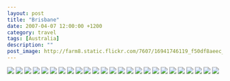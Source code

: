 ```yaml
---
layout: post
title: "Brisbane"
date: 2007-04-07 12:00:00 +1200
category: travel
tags: [Australia]
description: ""
post_image: http://farm8.static.flickr.com/7607/16941746119_f50df8aeec_o.jpg
---
```

[![](http://farm8.static.flickr.com/7641/17127965305_da44627099_c.jpg)](http://farm8.static.flickr.com/7641/17127965305_c0fb87f2d0_o.jpg)
[![](http://farm9.static.flickr.com/8785/16941786909_4f514c2e1f_c.jpg)](http://farm9.static.flickr.com/8785/16941786909_5eccc7feac_o.jpg)
[![](http://farm9.static.flickr.com/8824/16940183298_93b8523a68_c.jpg)](http://farm9.static.flickr.com/8824/16940183298_cc32cfdb3f_o.jpg)
[![](http://farm8.static.flickr.com/7670/17127336471_2d8f08a65b_c.jpg)](http://farm8.static.flickr.com/7670/17127336471_5f76f97fb8_o.jpg)
[![](http://farm9.static.flickr.com/8823/16941785939_5f03e0503d_c.jpg)](http://farm9.static.flickr.com/8823/16941785939_e69cc452b6_o.jpg)
[![](http://farm9.static.flickr.com/8699/16507814793_6acf13fa92_c.jpg)](http://farm9.static.flickr.com/8699/16507814793_0845ca8234_o.jpg)
[![](http://farm9.static.flickr.com/8735/16507814573_9b8dfd02fe_c.jpg)](http://farm9.static.flickr.com/8735/16507814573_c955b2e142_o.jpg)
[![](http://farm8.static.flickr.com/7648/16941746339_936bd9e11d_c.jpg)](http://farm8.static.flickr.com/7648/16941746339_505a5641a4_o.jpg)
[![](http://farm8.static.flickr.com/7687/16940181778_bf14f7bfa3_c.jpg)](http://farm8.static.flickr.com/7687/16940181778_e52f81b7ca_o.jpg)
[![](http://farm9.static.flickr.com/8746/16940426550_c7c4cb52ce_c.jpg)](http://farm9.static.flickr.com/8746/16940426550_c00162367b_o.jpg)
[![](http://farm8.static.flickr.com/7697/16940181128_1194b39a0b_c.jpg)](http://farm8.static.flickr.com/7697/16940181128_696e617085_o.jpg)
[![](http://farm9.static.flickr.com/8810/16505532924_7b0de50e98_c.jpg)](http://farm9.static.flickr.com/8810/16505532924_f754884f33_o.jpg)
[![](http://farm9.static.flickr.com/8734/16940180488_eb04969f61_c.jpg)](http://farm9.static.flickr.com/8734/16940180488_b6a972f222_o.jpg)
[![](http://farm8.static.flickr.com/7663/17102011436_4721410af2_c.jpg)](http://farm8.static.flickr.com/7663/17102011436_6fe86ee8df_o.jpg)
[![](http://farm8.static.flickr.com/7628/16920573907_1f9344c19f_c.jpg)](http://farm8.static.flickr.com/7628/16920573907_e0c9539bb9_o.jpg)
[![](http://farm8.static.flickr.com/7718/17127960785_cdca17d8f9_c.jpg)](http://farm8.static.flickr.com/7718/17127960785_cf3ed8fe19_o.jpg)
[![](http://farm8.static.flickr.com/7709/17102010586_fccc41a124_c.jpg)](http://farm8.static.flickr.com/7709/17102010586_48db105eb9_o.jpg)
[![](http://farm8.static.flickr.com/7697/16920573017_253b081b06_c.jpg)](http://farm8.static.flickr.com/7697/16920573017_462ac7c792_o.jpg)
[![](http://farm9.static.flickr.com/8768/16941782129_5ed253e92c_c.jpg)](http://farm9.static.flickr.com/8768/16941782129_166b10f3cf_o.jpg)
[![](http://farm8.static.flickr.com/7629/16940143648_cda51b3294_c.jpg)](http://farm8.static.flickr.com/7629/16940143648_f7417715ca_o.jpg)
[![](http://farm8.static.flickr.com/7628/17127924555_bc32b4c4cb_c.jpg)](http://farm8.static.flickr.com/7628/17127924555_3e2cf73a58_o.jpg)
[![](http://farm8.static.flickr.com/7685/16920536687_2b3b88651a_c.jpg)](http://farm8.static.flickr.com/7685/16920536687_0d93c54066_o.jpg)
[![](http://farm9.static.flickr.com/8723/17126371262_fc88baccfa_c.jpg)](http://farm9.static.flickr.com/8723/17126371262_ebfeebfdca_o.jpg)
[![](http://farm9.static.flickr.com/8741/17127296211_5e48e781d9_c.jpg)](http://farm9.static.flickr.com/8741/17127296211_0eb4201883_o.jpg)
[![](http://farm9.static.flickr.com/8723/16940142118_64e4391ef7_c.jpg)](http://farm9.static.flickr.com/8723/16940142118_17485892f3_o.jpg)
